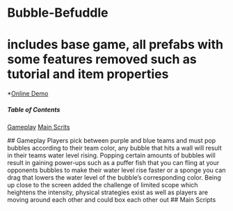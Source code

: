 # Bubble-Befuddle
# includes base game, all prefabs with some features removed such as tutorial and item properties
*[Online Demo](http://raycoti.com/index.php/2016/09/15/bubble-befuddle-demo/)
##### Table of Contents
[Gameplay](#gameplay)
[Main Scrits](#scripts)

<a name ="gameplay"/>
## Gameplay 
 Players pick between purple and blue teams and must pop bubbles according to their team color, any bubble that hits a wall will result in their teams water level rising. Popping certain amounts of bubbles will result in gaining power-ups such as a puffer fish that you can fling at your opponents bubbles to make their water level rise faster or a sponge you can drag that lowers the water level of the bubble’s corresponding color.  Being up close to the screen added the challenge of limited scope which heightens the intensity, physical strategies exist as well as players are moving around each other and could box each other out
 
 <a name ="scripts"/>
## Main Scripts 
